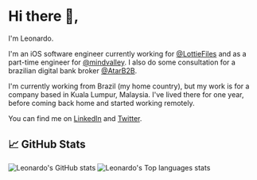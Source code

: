 # Hi there 👋,

I'm Leonardo.

I'm an iOS software engineer currently working for [@LottieFiles](https://github.com/LottieFiles) and as a part-time engineer for [@mindvalley](https://github.com/mindvalley). I also do some consultation for a brazilian digital bank broker [@AtarB2B](https://github.com/AtarB2B).

I'm currently working from Brazil (my home country), but my work is for a company based in Kuala Lumpur, Malaysia. I've lived there for one year, before coming back home and started working remotely.

You can find me on [LinkedIn](https://www.linkedin.com/in/leonardo-kaminski-ferreira) and [Twitter](https://twitter.com/stonbr).

## &#x1f4c8; GitHub Stats

![Leonardo's GitHub stats](https://github-readme-stats.vercel.app/api?username=leonardo-ferreira07&count_private=true&show_icons=true&theme=dark)
![Leonardo's Top languages stats](https://github-readme-stats.vercel.app/api/top-langs/?username=leonardo-ferreira07&theme=dark&layout=compact)
